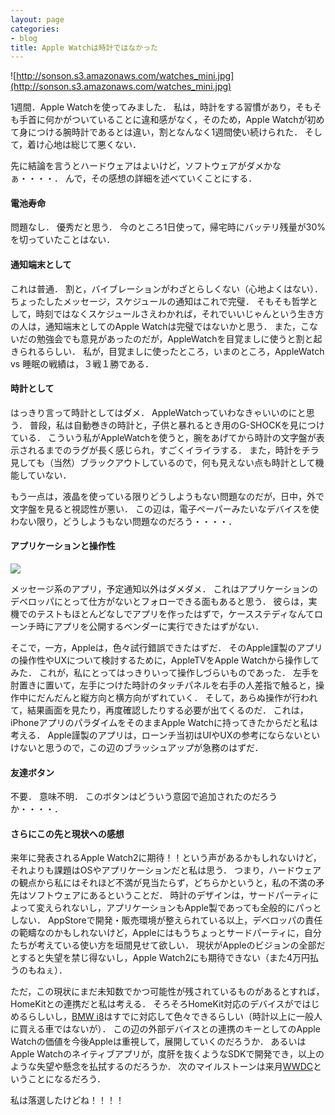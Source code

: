 ```yaml
---
layout: page
categories:
- blog
title: Apple Watchは時計ではなかった
---
```


![http://sonson.s3.amazonaws.com/watches_mini.jpg](http://sonson.s3.amazonaws.com/watches_mini.jpg)

1週間．Apple Watchを使ってみました．
私は，時計をする習慣があり，そもそも手首に何かがついていることに違和感がなく，そのため，Apple Watchが初めて身につける腕時計であるとは違い，割となんなく1週間使い続けられた．
そして，着け心地は総じて悪くない．

先に結論を言うとハードウェアはよいけど，ソフトウェアがダメかなぁ・・・・．
んで，その感想の詳細を述べていくことにする．

#### 電池寿命

問題なし．
優秀だと思う．
今のところ1日使って，帰宅時にバッテリ残量が30%を切っていたことはない．

#### 通知端末として

これは普通．
割と，バイブレーションがわざとらしくない（心地よくはない）．
ちょったしたメッセージ，スケジュールの通知はこれで完璧．
そもそも哲学として，時刻ではなくスケジュールさえわかれば，それでいいじゃんという生き方の人は，通知端末としてのApple Watchは完璧ではないかと思う．
また，こないだの勉強会でも意見があったのだが，AppleWatchを目覚ましに使うと割と起きられるらしい．
私が，目覚ましに使ったところ，いまのところ，AppleWatch vs 睡眠の戦績は，３戦１勝である．

#### 時計として

はっきり言って時計としてはダメ．
AppleWatchっていわなきゃいいのにと思う．
普段，私は自動巻きの時計と，子供と暴れるとき用のG-SHOCKを見につけている．
こういう私がAppleWatchを使うと，腕をあげてから時計の文字盤が表示されるまでのラグが長く感じられ，すごくイライラする．
また，時計をチラ見しても（当然）ブラックアウトしているので，何も見えない点も時計として機能していない．

もう一点は，液晶を使っている限りどうしようもない問題なのだが，日中，外で文字盤を見ると視認性が悪い．
この辺は，電子ペーパーみたいなデバイスを使わない限り，どうしようもない問題なのだろう・・・・．

#### アプリケーションと操作性

![](http://sonson.s3.amazonaws.com/IMG_0673.jpg)

メッセージ系のアプリ，予定通知以外はダメダメ．
これはアプリケーションのデベロッパにとって仕方がないとフォローできる面もあると思う．
彼らは，実機でのテストもほとんどなしでアプリを作ったはずで，ケースステディなんてローンチ時にアプリを公開するベンダーに実行できたはずがない．

そこで，一方，Appleは，色々試行錯誤できたはずだ．
そのApple謹製のアプリの操作性やUXについて検討するために，AppleTVをApple Watchから操作してみた．
これが，私にとってはっきりいって操作しづらいものであった．
左手を肘置きに置いて，左手につけた時計のタッチパネルを右手の人差指で触ると，操作中にだんだんと縦方向と横方向がずれていく．
そして，あらぬ操作が行われて，結果画面を見たり，再度確認したりする必要が出てくるのだ．
これは，iPhoneアプリのパラダイムをそのままApple Watchに持ってきたからだと私は考える．
Apple謹製のアプリは，ローンチ当初はUIやUXの参考にならないといけないと思うので，この辺のブラッシュアップが急務のはずだ．

#### 友達ボタン

不要．
意味不明．
このボタンはどういう意図で追加されたのだろうか・・・・．

#### さらにこの先と現状への感想

来年に発表されるApple Watch2に期待！！という声があるかもしれないけど，それよりも課題はOSやアプリケーションだと私は思う．
つまり，ハードウェアの観点から私にはそれほど不満が見当たらず，どちらかというと，私の不満の矛先はソフトウェアにあるということだ．
時計のデザインは，サードパーティによって変えられないし，アプリケーションもApple製であっても全般的にパっとしない．
AppStoreで開発・販売環境が整えられている以上，デベロッパの責任の範疇なのかもしれないけど，Appleにはもうちょっとサードパーティに，自分たちが考えている使い方を垣間見せて欲しい．
現状がAppleのビジョンの全部だとすると失望を禁じ得ないし，Apple Watch2にも期待できない（また4万円払うのもねぇ）．

ただ，この現状にまだ未知数でかつ可能性が残されているものがあるとすれば，HomeKitとの連携だと私は考える．
そろそろHomeKit対応のデバイスがではじめるらしいし，[BMW i8](http://www.bmw.co.jp/jp/ja/insights/corporation/bmwi/price/i8/index.html)はすでに対応して色々できるらしい（時計以上に一般人に買える車ではないが）．
この辺の外部デバイスとの連携のキーとしてのApple Watchの価値を今後Appleは重視して，展開していくのだろうか．
あるいはApple Watchのネイティブアプリが，度肝を抜くようなSDKで開発でき，以上のような失望や懸念を払拭するのだろうか．
次のマイルストーンは来月[WWDC](https://developer.apple.com/wwdc/)ということになるだろう．

私は落選したけどね！！！！